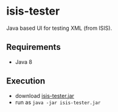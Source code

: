 # isis-tester

Java based UI for testing XML (from ISIS).

## Requirements
* Java 8

## Execution
* download [isis-tester.jar](/dist/isis-tester.jar)
* run as `java -jar isis-tester.jar`
